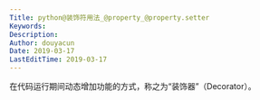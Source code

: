 ```yaml
---
Title: python@装饰符用法_@property_@property.setter
Keywords: 
Description: 
Author: douyacun
Date: 2019-03-17
LastEditTime: 2019-03-17
---
```


在代码运行期间动态增加功能的方式，称之为“装饰器”（Decorator）。